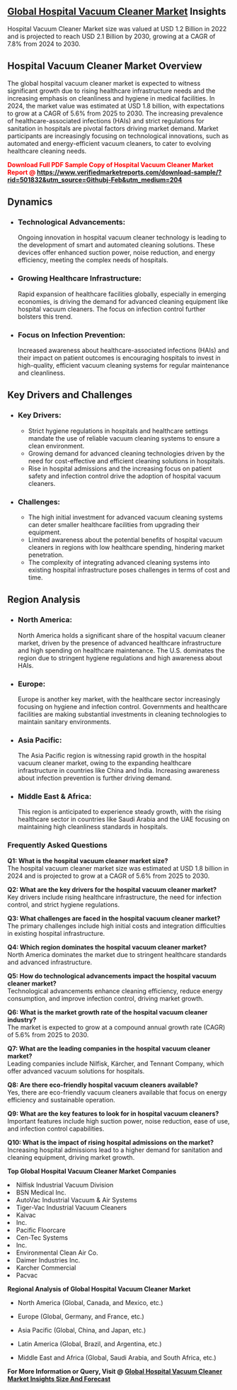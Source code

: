 <h2><a href="https://www.verifiedmarketreports.com/download-sample/?rid=501832&amp;utm_source=Githubj&amp;utm_medium=204" target="_blank">Global Hospital Vacuum Cleaner Market</a> Insights</h2><p>Hospital Vacuum Cleaner Market size was valued at USD 1.2 Billion in 2022 and is projected to reach USD 2.1 Billion by 2030, growing at a CAGR of 7.8% from 2024 to 2030.</p><p><h2>Hospital Vacuum Cleaner Market Overview</h2> <p>The global hospital vacuum cleaner market is expected to witness significant growth due to rising healthcare infrastructure needs and the increasing emphasis on cleanliness and hygiene in medical facilities. In 2024, the market value was estimated at USD 1.8 billion, with expectations to grow at a CAGR of 5.6% from 2025 to 2030. The increasing prevalence of healthcare-associated infections (HAIs) and strict regulations for sanitation in hospitals are pivotal factors driving market demand. Market participants are increasingly focusing on technological innovations, such as automated and energy-efficient vacuum cleaners, to cater to evolving healthcare cleaning needs.</p> <p><strong><p><span class=""><span style="color: #ff0000;"><strong>Download Full PDF Sample Copy of Hospital Vacuum Cleaner Market Report</strong> @ </span><a href="https://www.verifiedmarketreports.com/download-sample/?rid=501832&amp;utm_source=Githubj-Feb&amp;utm_medium=204" target="_blank">https://www.verifiedmarketreports.com/download-sample/?rid=501832&amp;utm_source=Githubj-Feb&amp;utm_medium=204</a></span></p></strong></p> <h2>Dynamics</h2> <ul> <li><h3>Technological Advancements:</h3> Ongoing innovation in hospital vacuum cleaner technology is leading to the development of smart and automated cleaning solutions. These devices offer enhanced suction power, noise reduction, and energy efficiency, meeting the complex needs of hospitals.</li> <li><h3>Growing Healthcare Infrastructure:</h3> Rapid expansion of healthcare facilities globally, especially in emerging economies, is driving the demand for advanced cleaning equipment like hospital vacuum cleaners. The focus on infection control further bolsters this trend.</li> <li><h3>Focus on Infection Prevention:</h3> Increased awareness about healthcare-associated infections (HAIs) and their impact on patient outcomes is encouraging hospitals to invest in high-quality, efficient vacuum cleaning systems for regular maintenance and cleanliness.</li> </ul> <h2>Key Drivers and Challenges</h2> <ul> <li><h3>Key Drivers:</h3> <ul> <li>Strict hygiene regulations in hospitals and healthcare settings mandate the use of reliable vacuum cleaning systems to ensure a clean environment.</li> <li>Growing demand for advanced cleaning technologies driven by the need for cost-effective and efficient cleaning solutions in hospitals.</li> <li>Rise in hospital admissions and the increasing focus on patient safety and infection control drive the adoption of hospital vacuum cleaners.</li> </ul> </li> <li><h3>Challenges:</h3> <ul> <li>The high initial investment for advanced vacuum cleaning systems can deter smaller healthcare facilities from upgrading their equipment.</li> <li>Limited awareness about the potential benefits of hospital vacuum cleaners in regions with low healthcare spending, hindering market penetration.</li> <li>The complexity of integrating advanced cleaning systems into existing hospital infrastructure poses challenges in terms of cost and time.</li> </ul> </li> </ul> <h2>Region Analysis</h2> <ul> <li><h3>North America:</h3> North America holds a significant share of the hospital vacuum cleaner market, driven by the presence of advanced healthcare infrastructure and high spending on healthcare maintenance. The U.S. dominates the region due to stringent hygiene regulations and high awareness about HAIs.</li> <li><h3>Europe:</h3> Europe is another key market, with the healthcare sector increasingly focusing on hygiene and infection control. Governments and healthcare facilities are making substantial investments in cleaning technologies to maintain sanitary environments.</li> <li><h3>Asia Pacific:</h3> The Asia Pacific region is witnessing rapid growth in the hospital vacuum cleaner market, owing to the expanding healthcare infrastructure in countries like China and India. Increasing awareness about infection prevention is further driving demand.</li> <li><h3>Middle East & Africa:</h3> This region is anticipated to experience steady growth, with the rising healthcare sector in countries like Saudi Arabia and the UAE focusing on maintaining high cleanliness standards in hospitals.</li> </ul> <h3>Frequently Asked Questions</h3> <p><strong>Q1: What is the hospital vacuum cleaner market size?</strong><br> The hospital vacuum cleaner market size was estimated at USD 1.8 billion in 2024 and is projected to grow at a CAGR of 5.6% from 2025 to 2030.</p> <p><strong>Q2: What are the key drivers for the hospital vacuum cleaner market?</strong><br> Key drivers include rising healthcare infrastructure, the need for infection control, and strict hygiene regulations.</p> <p><strong>Q3: What challenges are faced in the hospital vacuum cleaner market?</strong><br> The primary challenges include high initial costs and integration difficulties in existing hospital infrastructure.</p> <p><strong>Q4: Which region dominates the hospital vacuum cleaner market?</strong><br> North America dominates the market due to stringent healthcare standards and advanced infrastructure.</p> <p><strong>Q5: How do technological advancements impact the hospital vacuum cleaner market?</strong><br> Technological advancements enhance cleaning efficiency, reduce energy consumption, and improve infection control, driving market growth.</p> <p><strong>Q6: What is the market growth rate of the hospital vacuum cleaner industry?</strong><br> The market is expected to grow at a compound annual growth rate (CAGR) of 5.6% from 2025 to 2030.</p> <p><strong>Q7: What are the leading companies in the hospital vacuum cleaner market?</strong><br> Leading companies include Nilfisk, Kärcher, and Tennant Company, which offer advanced vacuum solutions for hospitals.</p> <p><strong>Q8: Are there eco-friendly hospital vacuum cleaners available?</strong><br> Yes, there are eco-friendly vacuum cleaners available that focus on energy efficiency and sustainable operation.</p> <p><strong>Q9: What are the key features to look for in hospital vacuum cleaners?</strong><br> Important features include high suction power, noise reduction, ease of use, and infection control capabilities.</p> <p><strong>Q10: What is the impact of rising hospital admissions on the market?</strong><br> Increasing hospital admissions lead to a higher demand for sanitation and cleaning equipment, driving market growth.</p> </p><p><strong>Top Global Hospital Vacuum Cleaner Market Companies</strong></p><div data-test-id=""><p><li>Nilfisk Industrial Vacuum Division</li><li> BSN Medical Inc.</li><li> AutoVac Industrial Vacuum & Air Systems</li><li> Tiger-Vac Industrial Vacuum Cleaners</li><li> Kaivac</li><li> Inc.</li><li> Pacific Floorcare</li><li> Cen-Tec Systems</li><li> Inc.</li><li> Environmental Clean Air Co.</li><li> Daimer Industries Inc.</li><li> Karcher Commercial</li><li> Pacvac</li></p><div><strong>Regional Analysis of&nbsp;Global Hospital Vacuum Cleaner Market</strong></div><ul><li dir="ltr"><p dir="ltr">North America&nbsp;(Global, Canada, and Mexico, etc.)</p></li><li dir="ltr"><p dir="ltr">Europe (Global, Germany, and France, etc.)</p></li><li dir="ltr"><p dir="ltr">Asia Pacific&nbsp;(Global, China, and Japan, etc.)</p></li><li dir="ltr"><p dir="ltr">Latin America&nbsp;(Global, Brazil, and Argentina, etc.)</p></li><li dir="ltr">Middle East and Africa&nbsp;(Global, Saudi Arabia, and South Africa, etc.)</li></ul><p><strong>For More Information or Query, Visit @&nbsp;</strong><strong><a href="https://www.verifiedmarketreports.com/product/hospital-vacuum-cleaner-market/?utm_source=Githubj&amp;utm_medium=204" target="_blank">Global Hospital Vacuum Cleaner Market Insights Size And Forecast</a></strong></p></div>

